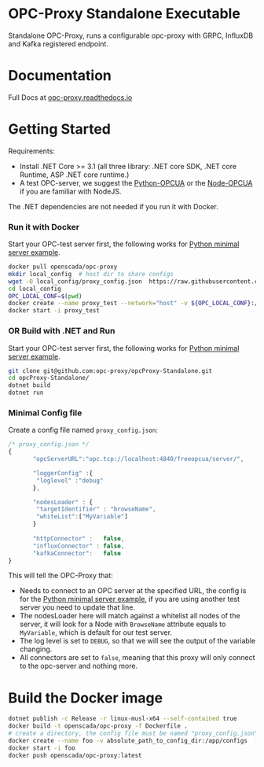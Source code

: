 # OPC-Proxy Standalone Executable

Standalone OPC-Proxy, runs a configurable opc-proxy with GRPC, InfluxDB and Kafka registered endpoint.


# Documentation

Full Docs at [opc-proxy.readthedocs.io](https://opc-proxy.readthedocs.io/en/latest/GettingStarted/docker.html)


# Getting Started


Requirements:

- Install .NET Core >= 3.1 (all three library: .NET core SDK, .NET core Runtime, ASP .NET core runtime.)
- A test OPC-server, we suggest the [Python-OPCUA](https://github.com/FreeOpcUa/python-opcua/blob/master/examples/server-minimal.py) or the [Node-OPCUA](https://github.com/node-opcua/node-opcua-sampleserver) if you are familiar with NodeJS.

The .NET dependencies are not needed if you run it with Docker.


### Run it with Docker

Start your OPC-test server first, the following works for [Python minimal server example](https://github.com/FreeOpcUa/python-opcua/blob/master/examples/server-minimal.py).

``` bash
docker pull openscada/opc-proxy
mkdir local_config  # host dir to share configs
wget -O local_config/proxy_config.json  https://raw.githubusercontent.com/opc-proxy/opcProxy-Standalone/master/proxy_config.json
cd local_config
OPC_LOCAL_CONF=$(pwd)
docker create --name proxy_test --network="host" -v ${OPC_LOCAL_CONF}:/app/configs openscada/opc-proxy
docker start -i proxy_test
```


### OR Build with .NET and Run

Start your OPC-test server first, the following works for [Python minimal server example](https://github.com/FreeOpcUa/python-opcua/blob/master/examples/server-minimal.py).


```bash
git clone git@github.com:opc-proxy/opcProxy-Standalone.git
cd opcProxy-Standalone/
dotnet build
dotnet run
```


### Minimal Config file
Create a config file named ```proxy_config.json```:

``` js
/* proxy_config.json */
{
       "opcServerURL":"opc.tcp://localhost:4840/freeopcua/server/",

       "loggerConfig" :{
        "loglevel" :"debug"
       },

       "nodesLoader" : {
        "targetIdentifier" : "browseName",
        "whiteList":["MyVariable"]
       }
        
       "httpConnector" :   false,
       "influxConnector" : false,
       "kafkaConnector":   false
}

```
This will tell the OPC-Proxy that:

- Needs to connect to an OPC server at the specified URL, the config is for the [Python minimal server example](https://github.com/FreeOpcUa/python-opcua/blob/master/examples/server-minimal.py), 
  if you are using another test server you need to update that line.
- The nodesLoader here will match against a whitelist all nodes of the server, it will look for a Node with ``BrowseName`` attribute
  equals to  ``MyVariable``, which is default for our test server.
- The log level is set to ``DEBUG``, so that we will see the output of the variable changing.
- All connectors are set to ``false``, meaning that this proxy will only connect to the opc-server and nothing more.

# Build the Docker image
```bash
dotnet publish -c Release -r linux-musl-x64 --self-contained true 
docker build -t openscada/opc-proxy -f Dockerfile .
# create a directory, the config file must be named "proxy_config.json" 
docker create --name foo -v absolute_path_to_config_dir:/app/configs  --network="host" openscada/opc-proxy 
docker start -i foo
docker push openscada/opc-proxy:latest
```
